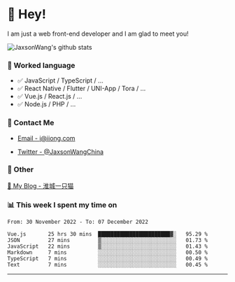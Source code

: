 # 👋 Hey!

I am just a web front-end developer and I am glad to meet you!

![JaxsonWang's github stats](https://github-readme-stats.vercel.app/api?username=JaxsonWang&&show_icons=true&&title_color=1abc9c&&icon_color=1abc9c)


### 📝 Worked language

- ✅ JavaScript / TypeScript / ...
- ✅ React Native / Flutter / UNI-App / Tora / ...
- ✅ Vue.js / React.js / ...
- ✅ Node.js / PHP / ...

### 📮 Contact Me

- [Email - i@iiong.com](mailto:i@iiong.com)

- [Twitter - @JaxsonWangChina](https://twitter.com/JaxsonWangChina)

### 🤪 Other

[📌 My Blog - 淮城一只猫](https://iiong.com)

### 📊 This week I spent my time on

<!--START_SECTION:waka-->

```text
From: 30 November 2022 - To: 07 December 2022

Vue.js       25 hrs 30 mins  ███████████████████████▓░   95.29 %
JSON         27 mins         ▒░░░░░░░░░░░░░░░░░░░░░░░░   01.73 %
JavaScript   22 mins         ▒░░░░░░░░░░░░░░░░░░░░░░░░   01.43 %
Markdown     7 mins          ░░░░░░░░░░░░░░░░░░░░░░░░░   00.50 %
TypeScript   7 mins          ░░░░░░░░░░░░░░░░░░░░░░░░░   00.49 %
Text         7 mins          ░░░░░░░░░░░░░░░░░░░░░░░░░   00.45 %
```

<!--END_SECTION:waka-->

---
